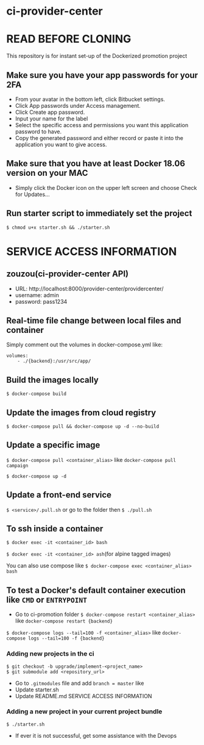 # ci-provider-center

# READ BEFORE CLONING #
This repository is for instant set-up of  the Dockerized promotion project

## Make sure you have your app passwords for your 2FA
* From your avatar in the bottom left, click Bitbucket settings.
* Click App passwords under Access management.
* Click Create app password.
* Input your name for the label
* Select the specific access and permissions you want this application password to have.
* Copy the generated password and either record or paste it into the application you want to give access.

## Make sure that you have at least Docker 18.06 version on your MAC
* Simply click the Docker icon on the upper left screen and choose Check for Updates...

## Run starter script to immediately set the project
`$ chmod u+x starter.sh && ./starter.sh`

# SERVICE ACCESS INFORMATION #
## zouzou(ci-provider-center API)
* URL: http://localhost:8000/provider-center/providercenter/
* username: admin
* password: pass1234

## Real-time file change between local files and container
Simply comment out the volumes in docker-compose.yml like:
```
volumes:
    - ./{backend}:/usr/src/app/
```

## Build the images locally
`$ docker-compose build`

## Update the images from cloud registry
`$ docker-compose pull && docker-compose up -d --no-build`


## Update a specific image
`$ docker-compose pull <container_alias>` like `docker-compose pull campaign`

`$ docker-compose up -d`

## Update a front-end service
`$ <service>/.pull.sh`
or go to the folder then
`$ ./pull.sh`


## To ssh inside a container
`$ docker exec -it <container_id> bash`

`$ docker exec -it <container_id> ash`(for alpine tagged images)

You can also use compose like `$ docker-compose exec <container_alias> bash`

## To test a Docker's default container execution like `CMD` or `ENTRYPOINT`
* Go to ci-promotion folder
`$ docker-compose restart <container_alias>` like `docker-compose restart {backend}`

`$ docker-compose logs --tail=100 -f <container_alias>` like `docker-compose logs --tail=100 -f {backend}`

### Adding new projects in the ci
```
$ git checkout -b upgrade/implement-<project_name>
$ git submodule add <repository_url>
```
* Go to `.gitmodules` file and add `branch = master` like
* Update starter.sh
* Update README.md SERVICE ACCESS INFORMATION


### Adding a new project in your current project bundle
```
$ ./starter.sh
```
* If ever it is not successful, get some assistance with the Devops
